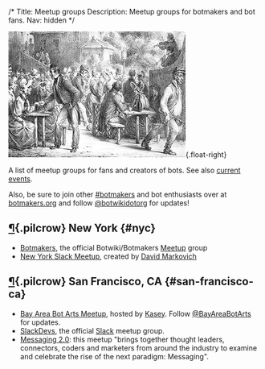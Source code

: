 /*
Title: Meetup groups
Description: Meetup groups for botmakers and bot fans.
Nav: hidden
*/

![A botmaker gathering](/content/images/illustrations/people-evening.jpg){.float-right}

A list of meetup groups for fans and creators of bots. See also [current events](/events/).



Also, be sure to join other [#botmakers](https://twitter.com/search?q=%23botmakers) and bot enthusiasts over at [botmakers.org](https://botmakers.org/) and follow [@botwikidotorg](https://twitter.com/botwikidotorg) for updates!


## [¶](#nyc){.pilcrow} New York {#nyc}

- [Botmakers](http://www.meetup.com/botmakers/), the official Botwiki/Botmakers [Meetup](http://www.meetup.com/) group
- [New York Slack Meetup](http://www.meetup.com/New-York-Slack-Meetup/), created by [David Markovich](https://twitter.com/DavidMarkovich_)

## [¶](#san-francisco-ca){.pilcrow} San Francisco, CA {#san-francisco-ca}

- [Bay Area Bot Arts Meetup](http://www.meetup.com/Bay-Area-Bot-Arts/), hosted by [Kasey](https://twitter.com/bitpixi). Follow [@BayAreaBotArts](https://twitter.com/BayAreaBotArts) for updates.
- [SlackDevs](http://www.meetup.com/SlackDevs/), the official [Slack](http://slackhq.com/) meetup group.
- [Messaging 2.0](http://www.meetup.com/messaging2/): this meetup "brings together thought leaders, connectors, coders and marketers from around the industry to examine and celebrate the rise of the next paradigm: Messaging".
